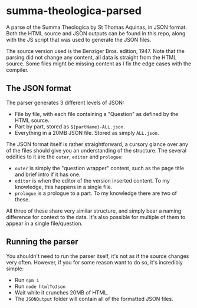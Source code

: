 # summa-theologica-parsed

A parse of the Summa Theologica by St Thomas Aquinas, in JSON format. Both the HTML source and JSON outputs can be found in this repo, along with the JS script that was used to generate the JSON files.

The source version used is the Benziger Bros. edition, 1947. Note that the parsing did not change any content, all data is straight from the HTML source. Some files might be missing content as I fix the edge cases with the compiler.

## The JSON format
The parser generates 3 different levels of JSON:
- File by file, with each file containing a "Question" as defined by the HTML source.
- Part by part, stored as `${partName}-ALL.json`.
- Everything in a 20MB JSON file. Stored as simply `ALL.json`.

The JSON format itself is rather straightforward, a cursory glance over any of the files should give you an understanding of the structure. The several oddities to it are the `outer`, `editor` and `prologue`:
- `outer` is simply the "question wrapper" content, such as the page title and brief intro if it has one.
- `editor` is when the editor of the version inserted content. To my knowledge, this happens in a single file.
- `prologue` is a prologue to a part. To my knowledge there are two of these.

All three of these share very similar structure, and simply bear a naming difference for context to the data. It's also possible for multiple of them to appear in a single file/question.

## Running the parser
You shouldn't need to run the parser itself, it's not as if the source changes very often. However, if you for some reason want to do so, it's incredibly simple:
- Run `npm i`
- Run `node htmlToJson`
- Wait while it crunches 20MB of HTML.
- The `JSONOutput` folder will contain all of the formatted JSON files.
